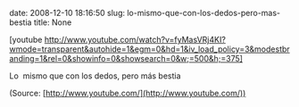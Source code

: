 date: 2008-12-10 18:16:50
slug: lo-mismo-que-con-los-dedos-pero-mas-bestia
title: None

[youtube http://www.youtube.com/watch?v=fyMasVRj4KI?wmode=transparent&autohide=1&egm=0&hd=1&iv_load_policy=3&modestbranding=1&rel=0&showinfo=0&showsearch=0&w;=500&h;=375]

Lo  mismo que con los dedos, pero más bestia

(Source: [http://www.youtube.com/](http://www.youtube.com/))

